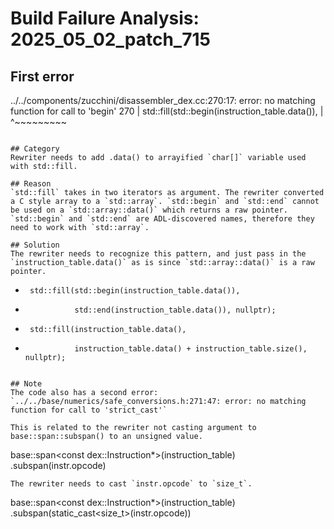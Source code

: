 # Build Failure Analysis: 2025_05_02_patch_715

## First error

../../components/zucchini/disassembler_dex.cc:270:17: error: no matching function for call to 'begin'
  270 |       std::fill(std::begin(instruction_table.data()),
      |                 ^~~~~~~~~~
```

## Category
Rewriter needs to add .data() to arrayified `char[]` variable used with std::fill.

## Reason
`std::fill` takes in two iterators as argument. The rewriter converted a C style array to a `std::array`. `std::begin` and `std::end` cannot be used on a `std::array::data()` which returns a raw pointer. `std::begin` and `std::end` are ADL-discovered names, therefore they need to work with `std::array`.

## Solution
The rewriter needs to recognize this pattern, and just pass in the `instruction_table.data()` as is since `std::array::data()` is a raw pointer.
```
-      std::fill(std::begin(instruction_table.data()),
-                std::end(instruction_table.data()), nullptr);
+      std::fill(instruction_table.data(),
+                instruction_table.data() + instruction_table.size(), nullptr);
```

## Note
The code also has a second error:
`../../base/numerics/safe_conversions.h:271:47: error: no matching function for call to 'strict_cast'`

This is related to the rewriter not casting argument to base::span::subspan() to an unsigned value.
```
base::span<const dex::Instruction*>(instruction_table)
                      .subspan(instr.opcode)
```
The rewriter needs to cast `instr.opcode` to `size_t`.
```
base::span<const dex::Instruction*>(instruction_table)
                      .subspan(static_cast<size_t>(instr.opcode))